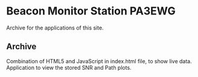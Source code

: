 # Beacon Monitor Station PA3EWG
Archive for the applications of this site.

## Archive
Combination of HTML5 and JavaScript in index.html file, to show live data.
Application to view the stored SNR and Path plots.
